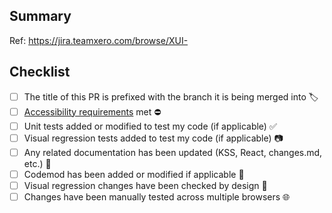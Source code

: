 ## Summary

Ref: https://jira.teamxero.com/browse/XUI-

## Checklist

- [ ] The title of this PR is prefixed with the branch it is being merged into 🏷️
- [ ] [Accessibility requirements](https://xui.xero.com/breaking-changes/section-getting-started-accessibility-development.html) met ⛔
- [ ] Unit tests added or modified to test my code (if applicable) ✅
- [ ] Visual regression tests added to test my code (if applicable) 📷
- [ ] Any related documentation has been updated (KSS, React, changes.md, etc.) 📄
- [ ] Codemod has been added or modified if applicable 🤖
- [ ] Visual regression changes have been checked by design 💅
- [ ] Changes have been manually tested across multiple browsers 🌐
